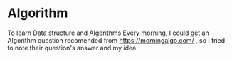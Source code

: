 # Algorithm
To learn Data structure and Algorithms
Every morning, I could get an Algorithm question recomended from https://morningalgo.com/
, so I tried to note their question's answer and my idea.
